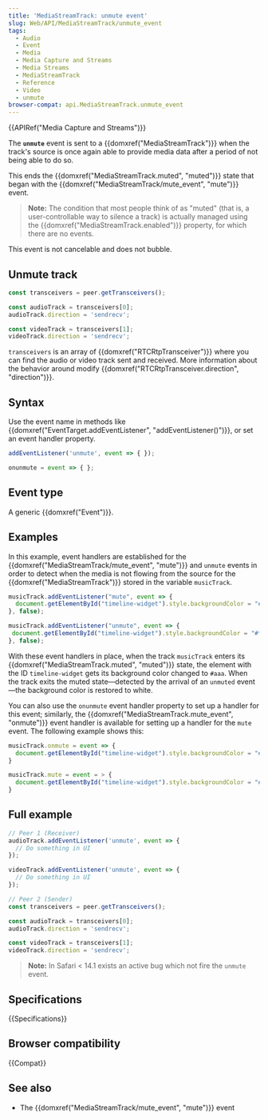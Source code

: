 ```yaml
---
title: 'MediaStreamTrack: unmute event'
slug: Web/API/MediaStreamTrack/unmute_event
tags:
  - Audio
  - Event
  - Media
  - Media Capture and Streams
  - Media Streams
  - MediaStreamTrack
  - Reference
  - Video
  - unmute
browser-compat: api.MediaStreamTrack.unmute_event
---
```

{{APIRef("Media Capture and Streams")}}

The **`unmute`** event is sent to a {{domxref("MediaStreamTrack")}} when the track's source is once again able to provide media data after a period of not being able to do so.

This ends the {{domxref("MediaStreamTrack.muted", "muted")}} state that began with the {{domxref("MediaStreamTrack/mute_event", "mute")}} event.

> **Note:** The condition that most people think of as "muted" (that is, a user-controllable way to silence a track) is actually managed using the {{domxref("MediaStreamTrack.enabled")}} property, for which there are no events.

This event is not cancelable and does not bubble.

## Unmute track

```js
const transceivers = peer.getTransceivers();

const audioTrack = transceivers[0];
audioTrack.direction = 'sendrecv';

const videoTrack = transceivers[1];
videoTrack.direction = 'sendrecv';
```
`transceivers` is an array of {{domxref("RTCRtpTransceiver")}} where you can find the audio or video track sent and received. More information about the behavior around modify {{domxref("RTCRtpTransceiver.direction", "direction")}}.

## Syntax

Use the event name in methods like {{domxref("EventTarget.addEventListener", "addEventListener()")}}, or set an event handler property.

```js
addEventListener('unmute', event => { });

onunmute = event => { };
```

## Event type

A generic {{domxref("Event")}}.

## Examples

In this example, event handlers are established for the {{domxref("MediaStreamTrack/mute_event", "mute")}} and `unmute` events in order to detect when the media is not flowing from the source for the {{domxref("MediaStreamTrack")}} stored in the variable `musicTrack`.

```js
musicTrack.addEventListener("mute", event => {
  document.getElementById("timeline-widget").style.backgroundColor = "#aaa";
}, false);

musicTrack.addEventListener("unmute", event => {
 document.getElementById("timeline-widget").style.backgroundColor = "#fff";
}, false);
```

With these event handlers in place, when the track `musicTrack` enters its {{domxref("MediaStreamTrack.muted", "muted")}} state, the element with the ID `timeline-widget` gets its background color changed to `#aaa`. When the track exits the muted state—detected by the arrival of an `unmuted` event—the background color is restored to white.

You can also use the `onunmute` event handler property to set up a handler for this event; similarly, the {{domxref("MediaStreamTrack.mute_event", "onmute")}} event handler is available for setting up a handler for the `mute` event. The following example shows this:

```js
musicTrack.onmute = event => {
  document.getElementById("timeline-widget").style.backgroundColor = "#aaa";
}

musicTrack.mute = event = > {
  document.getElementById("timeline-widget").style.backgroundColor = "#fff";
}
```

## Full example

```js
// Peer 1 (Receiver)
audioTrack.addEventListener('unmute', event => {
  // Do something in UI
});

videoTrack.addEventListener('unmute', event => {
  // Do something in UI
});

// Peer 2 (Sender)
const transceivers = peer.getTransceivers();

const audioTrack = transceivers[0];
audioTrack.direction = 'sendrecv';

const videoTrack = transceivers[1];
videoTrack.direction = 'sendrecv';
```

> **Note:** In Safari < 14.1 exists an active bug which not fire the `unmute` event.

## Specifications

{{Specifications}}

## Browser compatibility

{{Compat}}

## See also

- The {{domxref("MediaStreamTrack/mute_event", "mute")}} event
